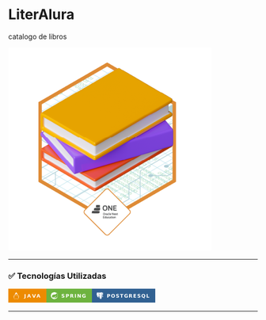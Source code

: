 # LiterAlura

catalogo de libros


![medalla-desafio](<badge literalura.png>)


 
---
### ✅ Tecnologías Utilizadas

![java](image-5.png)![spring](image-7.png)![postgresql](image-8.png)

---
